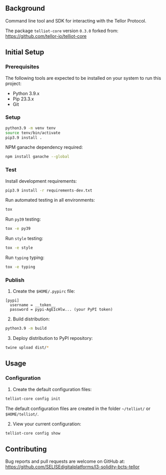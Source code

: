 ## Background

Command line tool and SDK for interacting with the Tellor Protocol.

The package `telliot-core` version `0.3.0` forked from:<br />
https://github.com/tellor-io/telliot-core

## Initial Setup

### Prerequisites
The following tools are expected to be installed on your system to run this project:

- Python 3.9.x
- Pip 23.3.x
- Git

### Setup

```bash
python3.9 -m venv tenv
source tenv/bin/activate
pip3.9 install .
```

NPM ganache dependency required:
```bash
npm install ganache --global
```

### Test

Install development requirements:
```bash
pip3.9 install -r requirements-dev.txt
```

Run automated testing in all environments:
```bash
tox
```

Run `py39` testing:
```bash
tox -e py39
```

Run `style` testing:
```bash
tox -e style
```

Run `typing` typing:
```bash
tox -e typing
```

### Publish

1. Create the `$HOME/.pypirc` file:
```
[pypi]
  username = __token__
  password = pypi-AgEIcHlw... (your PyPI token)
```

2. Build distribution:
```bash
python3.9 -m build
```

3. Deploy distribution to PyPI repository:
```bash
twine upload dist/*
```

## Usage

### Configuration

1. Create the default configuration files:
```bash
telliot-core config init
```

The default configuration files are created in the folder `~/telliot/` or `$HOME/telliot/`.

2. View your current configuration:
```bash
telliot-core config show
```

## Contributing

Bug reports and pull requests are welcome on GitHub at:<br />
https://github.com/SELISEdigitalplatforms/l3-solidity-bcts-tellor

